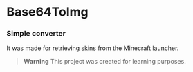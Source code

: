 # Base64ToImg

### Simple converter

It was made for retrieving skins from the Minecraft launcher.

> **Warning** This project was created for learning purposes.
